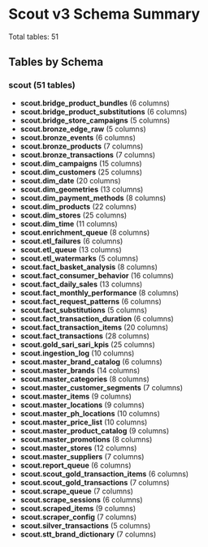 # Scout v3 Schema Summary

Total tables: 51

## Tables by Schema

### scout (51 tables)

- **scout.bridge_product_bundles** (6 columns)
- **scout.bridge_product_substitutions** (6 columns)
- **scout.bridge_store_campaigns** (5 columns)
- **scout.bronze_edge_raw** (5 columns)
- **scout.bronze_events** (6 columns)
- **scout.bronze_products** (7 columns)
- **scout.bronze_transactions** (7 columns)
- **scout.dim_campaigns** (15 columns)
- **scout.dim_customers** (25 columns)
- **scout.dim_date** (20 columns)
- **scout.dim_geometries** (13 columns)
- **scout.dim_payment_methods** (8 columns)
- **scout.dim_products** (22 columns)
- **scout.dim_stores** (25 columns)
- **scout.dim_time** (11 columns)
- **scout.enrichment_queue** (8 columns)
- **scout.etl_failures** (6 columns)
- **scout.etl_queue** (13 columns)
- **scout.etl_watermarks** (5 columns)
- **scout.fact_basket_analysis** (8 columns)
- **scout.fact_consumer_behavior** (16 columns)
- **scout.fact_daily_sales** (13 columns)
- **scout.fact_monthly_performance** (8 columns)
- **scout.fact_request_patterns** (6 columns)
- **scout.fact_substitutions** (5 columns)
- **scout.fact_transaction_duration** (6 columns)
- **scout.fact_transaction_items** (20 columns)
- **scout.fact_transactions** (28 columns)
- **scout.gold_sari_sari_kpis** (25 columns)
- **scout.ingestion_log** (10 columns)
- **scout.master_brand_catalog** (6 columns)
- **scout.master_brands** (14 columns)
- **scout.master_categories** (8 columns)
- **scout.master_customer_segments** (7 columns)
- **scout.master_items** (9 columns)
- **scout.master_locations** (9 columns)
- **scout.master_ph_locations** (10 columns)
- **scout.master_price_list** (10 columns)
- **scout.master_product_catalog** (9 columns)
- **scout.master_promotions** (8 columns)
- **scout.master_stores** (12 columns)
- **scout.master_suppliers** (7 columns)
- **scout.report_queue** (6 columns)
- **scout.scout_gold_transaction_items** (6 columns)
- **scout.scout_gold_transactions** (7 columns)
- **scout.scrape_queue** (7 columns)
- **scout.scrape_sessions** (6 columns)
- **scout.scraped_items** (9 columns)
- **scout.scraper_config** (7 columns)
- **scout.silver_transactions** (5 columns)
- **scout.stt_brand_dictionary** (7 columns)

